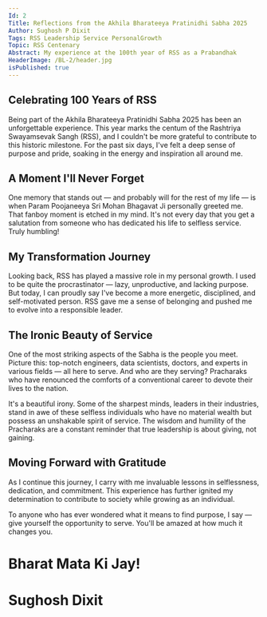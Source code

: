 ```yaml
---
Id: 2
Title: Reflections from the Akhila Bharateeya Pratinidhi Sabha 2025 
Author: Sughosh P Dixit
Tags: RSS Leadership Service PersonalGrowth 
Topic: RSS Centenary
Abstract: My experience at the 100th year of RSS as a Prabandhak
HeaderImage: /BL-2/header.jpg
isPublished: true
---
```


## Celebrating 100 Years of RSS
Being part of the Akhila Bharateeya Pratinidhi Sabha 2025 has been an unforgettable experience. This year marks the centum of the Rashtriya Swayamsevak Sangh (RSS), and I couldn't be more grateful to contribute to this historic milestone. For the past six days, I've felt a deep sense of purpose and pride, soaking in the energy and inspiration all around me.

## A Moment I'll Never Forget
One memory that stands out — and probably will for the rest of my life — is when Param Poojaneeya Sri Mohan Bhagavat Ji personally greeted me. That fanboy moment is etched in my mind. It's not every day that you get a salutation from someone who has dedicated his life to selfless service. Truly humbling!

## My Transformation Journey
Looking back, RSS has played a massive role in my personal growth. I used to be quite the procrastinator — lazy, unproductive, and lacking purpose. But today, I can proudly say I've become a more energetic, disciplined, and self-motivated person. RSS gave me a sense of belonging and pushed me to evolve into a responsible leader.

## The Ironic Beauty of Service
One of the most striking aspects of the Sabha is the people you meet. Picture this: top-notch engineers, data scientists, doctors, and experts in various fields — all here to serve. And who are they serving? Pracharaks who have renounced the comforts of a conventional career to devote their lives to the nation.

It's a beautiful irony. Some of the sharpest minds, leaders in their industries, stand in awe of these selfless individuals who have no material wealth but possess an unshakable spirit of service. The wisdom and humility of the Pracharaks are a constant reminder that true leadership is about giving, not gaining.

## Moving Forward with Gratitude
As I continue this journey, I carry with me invaluable lessons in selflessness, dedication, and commitment. This experience has further ignited my determination to contribute to society while growing as an individual.

To anyone who has ever wondered what it means to find purpose, I say — give yourself the opportunity to serve. You'll be amazed at how much it changes you.

# Bharat Mata Ki Jay!

# Sughosh Dixit